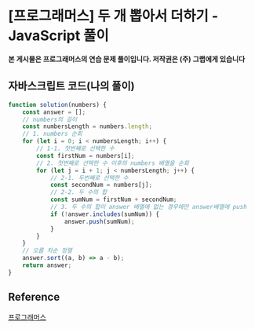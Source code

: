 # [프로그래머스] 두 개 뽑아서 더하기 - JavaScript 풀이

**본 게시물은 프로그래머스의 연습 문제 풀이입니다. 저작권은 (주) 그랩에게 있습니다**



## 자바스크립트 코드(나의 풀이)

```JavaScript
function solution(numbers) {
    const answer = [];
    // numbers의 길이
    const numbersLength = numbers.length;
    // 1. numbers 순회
    for (let i = 0; i < numbersLength; i++) {
        // 1-1. 첫번째로 선택한 수
        const firstNum = numbers[i];
        // 2. 첫번째로 선택한 수 이후의 numbers 배열을 순회
        for (let j = i + 1; j < numbersLength; j++) {
            // 2-1. 두번째로 선택한 수
            const secondNum = numbers[j];
            // 2-2. 두 수의 합
            const sumNum = firstNum + secondNum;
            // 3. 두 수의 합이 answer 배열에 없는 경우에만 answer배열에 push
            if (!answer.includes(sumNum)) {
                answer.push(sumNum);
            }
        }
    }
    // 오름 차순 정렬
    answer.sort((a, b) => a - b);
    return answer;
}
```



## Reference

[프로그래머스](https://programmers.co.kr)

